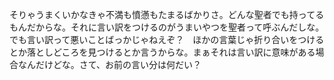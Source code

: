 そりゃうまくいかなきゃ不満も憤懣もたまるばかりさ。どんな聖者でも持ってるもんだからな。それに言い訳をつけるのがうまいやつを聖者って呼ぶんだしな。でも言い訳って悪いことばっかじゃねえぞ？　ほかの言葉じゃ折り合いをつけるとか落としどころを見つけるとか言うからな。まぁそれは言い訳に意味がある場合なんだけどな。さて、お前の言い分は何だい？
